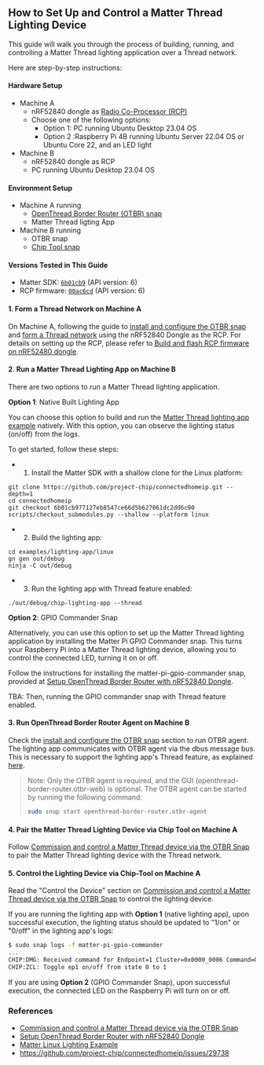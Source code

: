 ## How to Set Up and Control a Matter Thread Lighting Device

This guide will walk you through the process of building, running, and controlling a Matter Thread lighting application over a Thread network. 

Here are step-by-step instructions:

#### Hardware Setup
- Machine A
  - nRF52840 dongle as [Radio Co-Processor (RCP)](https://openthread.io/platforms/co-processor#radio_co-processor_rcp)
  - Choose one of the following options:
    - Option 1: PC running Ubuntu Desktop 23.04 OS
    - Option 2 :Raspberry Pi 4B running Ubuntu Server 22.04 OS or Ubuntu Core 22, and an LED light
- Machine B
  - nRF52840 dongle as RCP
  - PC running Ubuntu Desktop 23.04 OS
 
#### Environment Setup
- Machine A running
  - [OpenThread Border Router (OTBR) snap](https://snapcraft.io/openthread-border-router)
  - Matter Thread ligting App
- Machine B running
  - OTBR snap
  - [Chip Tool snap](https://snapcraft.io/chip-tool)

#### Versions Tested in This Guide
- Matter SDK: [`6b01cb9`](https://github.com/project-chip/connectedhomeip/commit/6b01cb977127eb8547ce66d5b627061dc2dd6c90) (API version: 6)
- RCP firmware: [`00ac6cd`](https://github.com/openthread/ot-nrf528xx/tree/00ac6cd0137a4f09288b455bf8d7aa72d74062d1) (API version: 6)

#### 1. Form a Thread Network on Machine A
On Machine A, following the guide to [install and configure the OTBR snap](https://github.com/canonical/openthread-border-router-snap/wiki/Commission-and-control-a-Matter-Thread-device-via-the-OTBR-Snap#install-and-configure-the-otbr-snap) 
and [form a Thread network](https://github.com/canonical/openthread-border-router-snap/wiki/Commission-and-control-a-Matter-Thread-device-via-the-OTBR-Snap#form-a-thread-network) 
using the nRF52840 Dongle as the RCP. For details on setting up the RCP, 
please refer to [Build and flash RCP firmware on nRF52480 dongle](https://github.com/canonical/openthread-border-router-snap/wiki/Setup-OpenThread-Border-Router-with-nRF52840-Dongle#build-and-flash-rcp-firmware-on-nrf52480-dongle).

#### 2. Run a Matter Thread Lighting App on Machine B
There are two options to run a Matter Thread lighting application. 

**Option 1**: Native Built Lighting App

You can choose this option to build and run the [Matter Thread lighting app example](https://github.com/project-chip/connectedhomeip/tree/6b01cb977127eb8547ce66d5b627061dc2dd6c90/examples/lighting-app/linux) natively. With this option, you can observe the lighting status (on/off) from the logs.

To get started, follow these steps:

- 1. Install the Matter SDK with a shallow clone for the Linux platform:
```
git clone https://github.com/project-chip/connectedhomeip.git --depth=1
cd connectedhomeip
git checkout 6b01cb977127eb8547ce66d5b627061dc2dd6c90
scripts/checkout_submodules.py --shallow --platform linux
```
- 2. Build the lighting app:
```
cd examples/lighting-app/linux
gn gen out/debug
ninja -C out/debug
```
- 3. Run the lighting app with Thread feature enabled:
```
./out/debug/chip-lighting-app --thread
```

**Option 2**: GPIO Commander Snap

Alternatively, you can use this option to set up the Matter Thread lighting application by installing the Matter Pi GPIO Commander snap. 
This turns your Raspberry Pi into a Matter Thread lighting device, allowing you to control the connected LED, turning it on or off.

Follow the instructions for installing the matter-pi-gpio-commander snap, 
provided at [Setup OpenThread Border Router with nRF52840 Dongle](https://github.com/canonical/matter-pi-gpio-commander/wiki/Setup-and-control-a-lighting-device#installation).

TBA: Then, running the GPIO commander snap with Thread feature enabled.

#### 3. Run OpenThread Border Router Agent on Machine B
Check the [install and configure the OTBR snap](https://github.com/canonical/openthread-border-router-snap/wiki/Commission-and-control-a-Matter-Thread-device-via-the-OTBR-Snap#install-and-configure-the-otbr-snap) section
to run OTBR agent. The lighting app communicates with OTBR agent via the dbus message bus. This is necessary to support the lighting app's Thread feature, as explained
[here](https://github.com/project-chip/connectedhomeip/tree/6b01cb977127eb8547ce66d5b627061dc2dd6c90/examples/lighting-app/linux#commandline-arguments).

> Note: Only the OTBR agent is required, and the GUI (openthread-border-router.otbr-web) is optional. The OTBR agent can be started by running the following command:
> ```bash
> sudo snap start openthread-border-router.otbr-agent
> ```

#### 4. Pair the Matter Thread Lighting Device via Chip Tool on Machine A
Follow
[Commission and control a Matter Thread device via the OTBR Snap](https://github.com/canonical/openthread-border-router-snap/wiki/Commission-and-control-a-Matter-Thread-device-via-the-OTBR-Snap#pair-the-thread-lighting-device)
to pair the Matter Thread lighting device with the Thread network.

#### 5. Control the Lighting Device via Chip-Tool on Machine A
Read the "Control the Device" section on [Commission and control a Matter Thread device via the OTBR Snap](https://github.com/canonical/openthread-border-router-snap/wiki/Commission-and-control-a-Matter-Thread-device-via-the-OTBR-Snap#control-the-device) 
to control the lighting device.

If you are running the lighting app with **Option 1** (native lighting app), upon successful execution, the lighting status should be updated to "1/on" or "0/off" in the lighting app's logs:
```bash
$ sudo snap logs -f matter-pi-gpio-commander
...
CHIP:DMG: Received command for Endpoint=1 Cluster=0x0000_0006 Command=0x0000_0002
CHIP:ZCL: Toggle ep1 on/off from state 0 to 1
```

If you are using **Option 2** (GPIO Commander Snap), upon successful execution, the connected LED on the Raspberry Pi will turn on or off.
### References
- [Commission and control a Matter Thread device via the OTBR Snap](https://github.com/canonical/openthread-border-router-snap/wiki/Commission-and-control-a-Matter-Thread-device-via-the-OTBR-Snap)
- [Setup OpenThread Border Router with nRF52840 Dongle](https://github.com/canonical/openthread-border-router-snap/wiki/Setup-OpenThread-Border-Router-with-nRF52840-Dongle)
- [Matter Linux Lighting Example](https://github.com/project-chip/connectedhomeip/tree/6b01cb977127eb8547ce66d5b627061dc2dd6c90/examples/lighting-app/linux#chip-linux-lighting-example)
- https://github.com/project-chip/connectedhomeip/issues/29738




